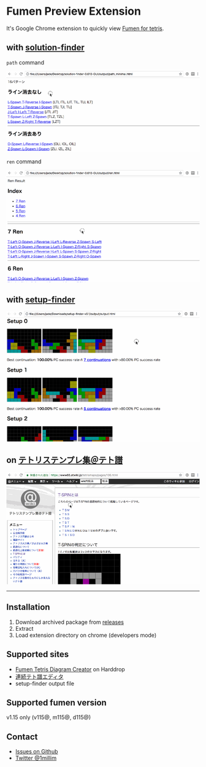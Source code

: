 # Fumen Preview Extension

It's Google Chrome extension to quickly view [Fumen for tetris](http://harddrop.com/fumentool).

## with [solution-finder](https://github.com/knewjade/solution-finder)

`path` command

![example1](./images/video1.gif)

`ren` command

![example2](./images/video2.gif)

## with [setup-finder](https://github.com/moozilla/setup-finder)

![example3](images/video3.gif)

## on [テトリステンプレ集＠テト譜](https://www65.atwiki.jp/tetrismaps/)

![example4](./images/video4.gif)

---

## Installation

1. Download archived package from [releases](https://github.com/knewjade/fumen-preview-extension/releases)
2. Extract
3. Load extension directory on chrome (developers mode)


## Supported sites

* [Fumen Tetris Diagram Creator](http://harddrop.com/fumentool) on Harddrop
* [連続テト譜エディタ](http://fumen.zui.jp)
* setup-finder output file

## Supported fumen version

v1.15 only (v115@, m115@, d115@)

## Contact

* [Issues on Github](https://github.com/knewjade/fumen-preview-extension/issues)
* [Twitter @1millim](https://twitter.com/1millim)